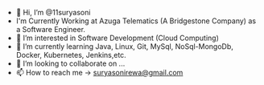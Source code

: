 - 👋 Hi, I’m @11suryasoni
- I'm Currently Working at Azuga Telematics (A Bridgestone Company) as a Software Engineer.
- 👀 I’m interested in Software Development (Cloud Computing)
- 🌱 I’m currently learning Java, Linux, Git, MySql, NoSql-MongoDb, Docker, Kubernetes, Jenkins,etc.
- 💞️ I’m looking to collaborate on ...
- 📫 How to reach me -> suryasonirewa@gmail.com

<!---
11suryasoni/11suryasoni is a ✨ special ✨ repository because its `README.md` (this file) appears on your GitHub profile.
You can click the Preview link to take a look at your changes.
--->
